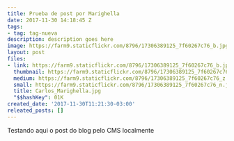 ```yaml
---
title: Prueba de post por Marighella
date: 2017-11-30 14:18:45 Z
tags:
- tag: tag-nueva
description: description goes here
image: https://farm9.staticflickr.com/8796/17306389125_7f60267c76_b.jpg
layout: post
files:
- link: https://farm9.staticflickr.com/8796/17306389125_7f60267c76_b.jpg
  thumbnail: https://farm9.staticflickr.com/8796/17306389125_7f60267c76_t.jpg
  medium: https://farm9.staticflickr.com/8796/17306389125_7f60267c76_z.jpg
  small: https://farm9.staticflickr.com/8796/17306389125_7f60267c76_n.jpg
  title: Carlos_Marighella.jpg
  "$$hashKey": 01K
created_date: '2017-11-30T11:21:30-03:00'
releated_posts: []
---
```


<p>Testando aqui o post do blog pelo CMS localmente</p>

